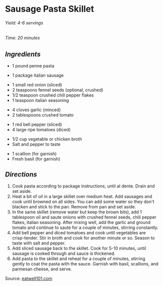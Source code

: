 # Sausage Pasta Skillet

######  Yield: 4-6 servings
######  Time:  20 minutes

##  *Ingredients*
- 1 pound penne pasta
<!--  -->
- 1 package italian sausage
<!--  -->
- 1 small red onion (sliced)
- 2 teaspoons fennel seeds (optional, crushed)
- 1/2 teaspoon crushed chili pepper flakes
- 1 teaspoon italian seasoning
<!--  -->
- 4 cloves garlic (minced)
- 2 tablespoons crushed tomato
<!--  -->
- 1 red bell pepper (sliced)
- 4 large ripe tomatoes (diced)
<!--  -->
- 1/2 cup vegetable or chicken broth
- Salt and pepper to taste
<!--  -->
- 1 scallion (for garnish)
- Fresh basil (for garnish)

##  *Directions*
1. Cook pasta according to package instructions, until al dente. Drain and set aside.
2. Heat a bit of oil in a large skillet over medium heat. Add sausages and cook until browned on all sides. You can add some water so they don't blacken and stick to the pan. Remove from pan and set aside.
3. In the same skillet (remove water but keep the brown bits), add 1 tablespoon oil and saute onions with crushed fennel seeds, chili pepper flakes, italian seasoning. After mixing well, add the garlic and ground tomato and continue to saute for a couple of minutes, stirring constantly.
4. Add bell pepper and diced tomatoes and cook until vegetables are crisp-tender. Stir in broth and cook for another minute or so. Season to taste with salt and pepper.
5. Add sliced sausage back to the skillet. Cook for 5-10 minutes, until sausage is cooked through and sauce is thickened.
6. Add pasta to the skillet and reheat for a couple of minutes, stirring gently to coat the pasta with the sauce. Garnish with basil, scallions, and parmesan cheese, and serve.

Source: [eatwell101.com](https://www.eatwell101.com/sausage-pasta-skillet-recipe)